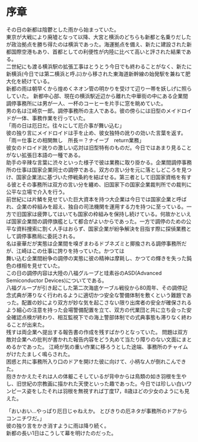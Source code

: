 # 序章
その日の新都は陰鬱とした雨から始まっていた。  
東京が大戦により廃墟となって以降、大宮と横浜のどちらも新都と名乗りだしたが政治拠点を勝ち得たのは横浜であった。海運拠点を備え、新たに建設された新都国際空港もあり、首都としての利便性が内陸に比べて高いと評された結果である。  
二世紀にも渡る横浜駅の拡張工事はとうとう今日でも終わることがなく、新たに新横浜(今日では第二横浜と呼ぶ)から移された東海道新幹線の始発駅を兼ねて肥大化を続けている。  
新都の雨は朝早くから煌めくネオン管の明かりを受けて辺り一帯を妖しげに照らしていた。
新都中心部、現在の横浜駅近辺から離れた中華街の中にある企業間調停事務所には男が一人、一杯のコーヒーを片手に窓を眺めていた。  
男の名は江崎京一郎。調停事務所の主人である。彼の傍らには旧型のメイドロイドが一体、事務作業を行っていた。  
「雨の日は厄日だ。往々にして厄介事が舞い込む」  
彼の独り言にメイドロイドは手を止め、彼女独特の訛りの効いた言葉を返す。  
「雨＝仕事との相関無し　所長＝？ナイーブ　return業務」  
彼女のドロイド訛りの激しい応対は旧型特有のものだ。今日ではあまり見ることがない拡張日本語の一種である。  
助手の辛辣な言葉に渋々といった様子で彼は業務に取り掛かる。企業間調停事務所の仕事は国家企業同士の調停である。双方の言い分を元に落としどころを見つけ、国家企業法に基づいた停戦条約を結ばせる。第三者として旧国家資格を有する彼とその事務所は双方の言い分を纏め、旧国家下の国家企業裁判所での裁判に公平な立場で介入を行う。  
前世紀には片鱗を見せていた巨大資本を持つ大企業は今日では国家企業と呼ばれ、企業の枠組みを超え、独自の司法機関を運用する力を持つに至っている。一方で旧国家は疲弊してはいても国家の枠組みを保持し続けている。何故かといえば国家企業間の調停旗艦として都合がよいからであった。一方で調停のための公平な資料捜索に割く人手はおらず、国家企業が紛争解決を目指す際に探偵業務として調停事務局に委託される。  
名は豪華だが実態は企業間を嗅ぎまわるドブネズミと揶揄される調停事務所だが、江崎はこの仕事に誇りを持っていた。かつては  
舞い込む企業間紛争の調停の実態に彼の精神は摩耗し、かつての輝きを失った鈍色の様相を見せていた。  
この日の調停内容は大陸の八福グループと珪素谷のASD(Advanced Semiconductor Devices)についてである。  
八福グループが引き起こした第二次海底ケーブル戦役から80周年、その調停記念式典が滞りなく行われるように適切かつ安全な警備体制を敷くという難題であった。配置の妙により双方が妙な気を起こさない限り出席者の安全が確保されるよう細心の注意を持った会場警備配置を立て、双方の代業団と共に立ち会った安全確認点検が終わり、相互監視下での海上警部体制での式典事態も滞りなく終わることが出来た。  
残すは両企業へ提出する報告書の作成を残すばかりとなっていた。
問題は双方敵対企業への批判が書かれた報告内容をどう丸めて当たり障りのない文面にまとめるかであった。
江崎が気の重い作業に移ろうとした途端、事務所のチャイムがけたたましく鳴らされた。  
困惑と共に事務所入り口のドアを開けた彼に向けて、小柄な人が倒れこんできた。  
抱きかかえたそれは人の体躯こそしているが背中からは鳥類の如き羽根を生やし、旧世紀の宗教画に描かれた天使といった趣であった。今日では珍しい白いワンピース姿をしたそれは羽根を無視すれば丁度17，8歳ほどの少女のようにも見えた。
  
「おいおい…やっぱり厄日じゃねえか。 とびきりの厄ネタが事務所のドアからコンニチワだ。」  
彼の独り言をかき消すように雨は降り続く。  
新都の長い1日はこうして幕を明けたのだった。